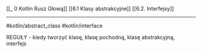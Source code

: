 [[_ 0 Kotlin Rusz Głową]]
[[6.1 Klasy abstrakcyjne]]
[[6.2. Interfejsy]]

----------
#kotlin/abstract_class  #kotlin/interface  

REGUŁY - kiedy tworzyć klasę, klasę pochodną, klasę abstrakcyjną, interfejs


















